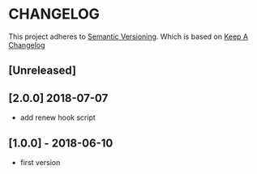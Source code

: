 # CHANGELOG

This project adheres to [Semantic Versioning](http://semver.org/).
Which is based on [Keep A Changelog](http://keepachangelog.com/)

## [Unreleased]

## [2.0.0] 2018-07-07
- add renew hook script

## [1.0.0] - 2018-06-10
- first version
